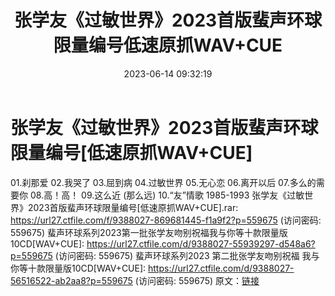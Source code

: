 ﻿---
title: 张学友《过敏世界》2023首版蜚声环球限量编号低速原抓WAV+CUE
date: 2023-06-14 09:32:19
categories: WAV车载音乐、镜像
tags: 华语中文
---
# 张学友《过敏世界》2023首版蜚声环球限量编号[低速原抓WAV+CUE]

01.刹那爱
02.我哭了
03.屈到病
04.过敏世界
05.无心恋
06.离开以后
07.多么的需要你
08.高！高！
09.这么近 (那么远)
10.“友”情歌 1985-1993
张学友《过敏世界》2023首版蜚声环球限量编号[低速原抓WAV+CUE].rar: https://url27.ctfile.com/f/9388027-869681445-f1a9f2?p=559675
(访问密码: 559675)
蜚声环球系列2023第一批张学友吻别祝福我与你等十款限量版10CD[WAV+CUE]: https://url27.ctfile.com/d/9388027-55939297-d548a6?p=559675
(访问密码: 559675)
蜚声环球系列2023 第二批张学友吻别祝福 我与你等十款限量版10CD[WAV+CUE]: https://url27.ctfile.com/d/9388027-56516522-ab2aa8?p=559675
(访问密码: 559675)
原文：[链接](https://blog.sina.com.cn/s/blog_1647c7e76010312by.html)